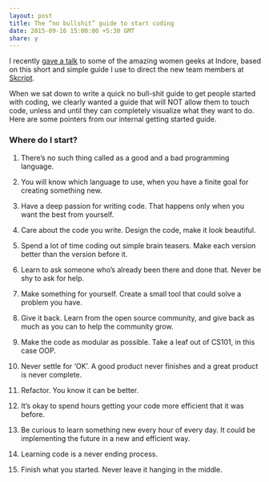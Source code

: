 ```yaml
---
layout: post
title: The “no bullshit” guide to start coding
date: 2015-09-16 15:00:00 +5:30 GMT
share: y
---
```


I recently [gave a talk](https://plus.google.com/events/cbsaitr12fq38b095bgpdka16ns?utm_content=buffer64216&utm_medium=social&utm_source=facebook.com&utm_campaign=buffer) to some of the amazing women geeks at Indore, based on this short and simple guide I use to direct the new team members at [Skcript](https://www.skcript.com).

When we sat down to write a quick no bull-shit guide to get people started with coding, we clearly wanted a guide that will NOT allow them to touch code, unless and until they can completely visualize what they want to do. Here are some pointers from our internal getting started guide.

### Where do I start?

1. There’s no such thing called as a good and a bad programming language.

2. You will know which language to use, when you have a finite goal for creating something new.

3. Have a deep passion for writing code. That happens only when you want the best from yourself.

4. Care about the code you write. Design the code, make it look beautiful.

5. Spend a lot of time coding out simple brain teasers. Make each version better than the version before it.

6. Learn to ask someone who’s already been there and done that. Never be shy to ask for help.

7. Make something for yourself. Create a small tool that could solve a problem you have.

8. Give it back. Learn from the open source community, and give back as much as you can to help the community grow.

9. Make the code as modular as possible. Take a leaf out of CS101, in this case OOP.

10. Never settle for ‘OK’. A good product never finishes and a great product is never complete.

11. Refactor. You know it can be better.

12. It’s okay to spend hours getting your code more efficient that it was before.

13. Be curious to learn something new every hour of every day. It could be implementing the future in a new and efficient way.

14. Learning code is a never ending process.

15. Finish what you started. Never leave it hanging in the middle.

